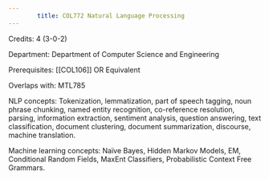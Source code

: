 ```yaml
---
        title: COL772 Natural Language Processing
---
```

Credits: 4 (3-0-2)

Department: Department of Computer Science and Engineering

Prerequisites: [[COL106]] OR Equivalent

Overlaps with: MTL785

NLP concepts: Tokenization, lemmatization, part of speech tagging, noun phrase chunking, named entity recognition, co-reference resolution, parsing, information extraction, sentiment analysis, question answering, text classification, document clustering, document summarization, discourse, machine translation.

Machine learning concepts: Naïve Bayes, Hidden Markov Models, EM, Conditional Random Fields, MaxEnt Classifiers, Probabilistic Context Free Grammars.